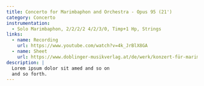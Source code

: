 ```yaml
---
title: Concerto for Marimbaphon and Orchestra - Opus 95 (21')
category: Concerto
instrumentation:
  - Solo Marimbaphon, 2/2/2/2 4/2/3/0, Timp+1 Hp, Strings
links:
  - name: Recording
    url: https://www.youtube.com/watch?v=4k_JrBlX8GA
  - name: Sheet
    url: https://www.doblinger-musikverlag.at/de/werk/konzert-für-marimbaphon-und-orchester 
description: |
  Lorem ipsum dolor sit amed and so on
  and so forth.
---
```

